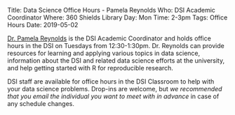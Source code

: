 Title: Data Science Office Hours - Pamela Reynolds
Who: DSI Academic Coordinator
Where: 360 Shields Library
Day: Mon
Time: 2-3pm
Tags: Office Hours
Date: 2019-05-02

[Dr. Pamela Reynolds](mailto:plreynolds@ucdavis.edu) is the DSI Academic Coordinator and holds office hours in the DSI on Tuesdays from 12:30-1:30pm. Dr. Reynolds can provide resources for learning and applying various topics in data science, information about the DSI and related data science efforts at the university, and help getting started with R for reproducible research.

DSI staff are available for office hours in the DSI Classroom to
help with your data science problems. Drop-ins are welcome, but *we
recommended that you email the individual you want to meet with in advance* in
case of any schedule changes.